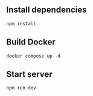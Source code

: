 ## Install dependencies

`npm install`

## Build Docker

`docker compose up -d`

## Start server

`npm run dev`
